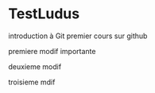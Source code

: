 # TestLudus
introduction à Git
premier cours sur github

premiere modif importante

deuxieme modif

troisieme mdif
